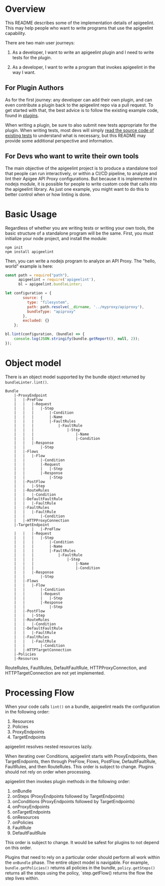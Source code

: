 # Overview

This README describes some of the implementation details of apigeelint. This may
help people who want to write programs that use the apigeelint capability.

There are two main user journeys:

1. As a developer, I want to write an apigeelint plugin and I need to write tests for the plugin.

2. As a developer, I want to write a program that invokes apigeelint in the way I want.


## For Plugin Authors

As for the first journey: any developer can add their own plugin, and can even
contribute a plugin back to the apigeelint repo via a pull request. To get
started with that, the best advice is to follow the existing example code, found
in [plugins](./plugins).

When writing a plugin, be sure to also submit new tests appropriate for the
plugin.  When writing tests, most devs will simply [read the source code of existing
tests](../../test/specs) to understand what is necessary, but this README may
provide some additional perspective and information.


## For Devs who want to write their own tools

The main objective of the apigeelint project is to produce a standalone tool
that people can run interactively, or within a CI/CD pipeline, to analyze and
lint their Apigee API Proxy configurations. But because it is implemented in
nodejs module, it is possible for people to write custom code that calls into
the apigeelint library. As just one example, you might want to do this to better
control when or how linting is done.

# Basic Usage

Regardless of whether you are writing tests or writing your own tools, the basic
structure of a standalone program will be the same. First, you must initialize
your node project, and install the module:

```
npm init
npm install apigeelint
```

Then, you can write a nodejs program to analyze an API Proxy. The "hello, world" example is here:

```js
const path = require("path"),
      apigeelint = require('apigeelint'),
      bl = apigeelint.bundleLinter;

let configuration = {
        source: {
          type: "filesystem",
          path: path.resolve(__dirname, '../myproxy/apiproxy'),
          bundleType: "apiproxy"
        },
        excluded: {}
    };

bl.lint(configuration, (bundle) => {
    console.log(JSON.stringify(bundle.getReport(), null, 2));
});
```



# Object model

There is an object model supported by the bundle object returned by `bundleLinter.lint()`.

    Bundle
        |-ProxyEndpoint
        |   |-PreFlow
        |   |   |-Request
        |   |   |   |-Step
        |   |   |       |-Condition
        |   |   |       |-Name
        |   |   |       |-FaultRules
        |   |   |           |-FaultRule
        |   |   |               |-Step
        |   |   |                   |-Name
        |   |   |                   |-Condition
        |   |   |-Response
        |   |       |-Step
        |   |-Flows
        |   |   |-Flow
        |   |       |-Condition
        |   |       |-Request
        |   |       |   |-Step
        |   |       |-Response
        |   |           |-Step
        |   |-PostFlow
        |   |   |-Step
        |   |-RouteRules
        |   |   |-Condition
        |   |-DefaultFaultRule
        |   |   |-FaultRule
        |   |-FaultRules
        |   |   |-FaultRule
        |   |       |-Condition
        |   |-HTTPProxyConnection
        |-TargetEndpoint
                |   |-PreFlow
        |   |   |-Request
        |   |   |   |-Step
        |   |   |       |-Condition
        |   |   |       |-Name
        |   |   |       |-FaultRules
        |   |   |           |-FaultRule
        |   |   |               |-Step
        |   |   |                   |-Name
        |   |   |                   |-Condition
        |   |   |-Response
        |   |       |-Step
        |   |-Flows
        |   |   |-Flow
        |   |       |-Condition
        |   |       |-Request
        |   |       |   |-Step
        |   |       |-Response
        |   |           |-Step
        |   |-PostFlow
        |   |   |-Step
        |   |-RouteRules
        |   |   |-Condition
        |   |-DefaultFaultRule
        |   |   |-FaultRule
        |   |-FaultRules
        |   |   |-FaultRule
        |   |       |-Condition
        |   |-HTTPTargetConnection
        |-Policies
        |-Resources

RouteRules, FaultRules, DefaultFaultRule, HTTPProxyConnection, and HTTPTargetConnection are not yet implemented.

# Processing Flow

When your code calls `lint()` on a bundle, apigeelint reads the configuration in the following order:

1. Resources
2. Policies
3. ProxyEndpoints
4. TargetEndpoints

apigeelint resolves nested resources lazily.

When iterating over Conditions, apigeelint starts with ProxyEndpoints, then
TargetEndpoints, then through PreFlow, Flows, PostFlow, DefaultFaultRule,
FaultRules, and then RouteRules. This order is subject to change. Plugins should
not rely on order when processing.

apigeelint then invokes plugin methods in the following order:

1. onBundle
1. onSteps (ProxyEndpoints followed by TargetEndpoints)
1. onConditions (ProxyEndpoints followed by TargetEndpoints)
1. onProxyEndpoints
1. onTargetEndpoints
1. onResources
1. onPolicies
1. FaultRule
1. DefaultFaultRule

This order is subject to change. It would be safest for plugins to not depend on this order. 

Plugins that need to rely on a particular order should perform all work within the
`onBundle` phase. The entire object model is navigable. For example,
`bundle.getPolicies()` returns all policies in the bundle, `policy.getSteps()`
returns all the steps using the policy, `step.getFlow() returns the flow the
step lives within.
